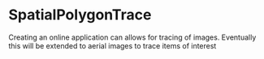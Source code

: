 # SpatialPolygonTrace
Creating an online application can allows for tracing of images. Eventually this will be extended to aerial images to trace items of interest
